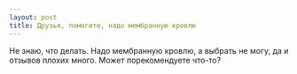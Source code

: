 ```yaml
---
layout: post 
title: Друзья, помогите, надо мембранную кровлю 
--- 
```

Не знаю, что делать. Надо мембранную кровлю, а выбрать не могу, да и отзывов плохих много. Может порекомендуете что-то?